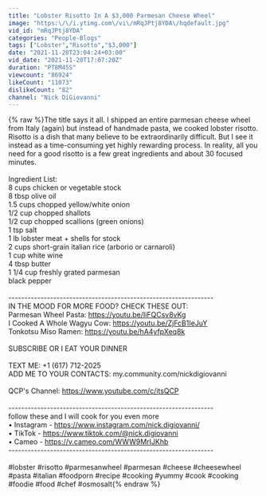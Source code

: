 ```yaml
---
title: "Lobster Risotto In A $3,000 Parmesan Cheese Wheel"
image: "https:\/\/i.ytimg.com\/vi\/mRqJPtj8YDA\/hqdefault.jpg"
vid_id: "mRqJPtj8YDA"
categories: "People-Blogs"
tags: ["Lobster","Risotto","$3,000"]
date: "2021-11-20T23:04:24+03:00"
vid_date: "2021-11-20T17:07:20Z"
duration: "PT8M45S"
viewcount: "86924"
likeCount: "11073"
dislikeCount: "82"
channel: "Nick DiGiovanni"
---
```

{% raw %}The title says it all. I shipped an entire parmesan cheese wheel from Italy (again) but instead of handmade pasta, we cooked lobster risotto. Risotto is a dish that many believe to be extraordinarily difficult. But I see it instead as a time-consuming yet highly rewarding process. In reality, all you need for a good risotto is a few great ingredients and about 30 focused minutes. <br /><br />Ingredient List: <br />8 cups chicken or vegetable stock <br />8 tbsp olive oil <br />1.5 cups chopped yellow/white onion <br />1/2 cup chopped shallots <br />1/2 cup chopped scallions (green onions)  <br />1 tsp salt <br />1 lb lobster meat + shells for stock<br />2 cups short-grain italian rice (arborio or carnaroli) <br />1 cup white wine <br />4 tbsp butter <br />1 1/4 cup freshly grated parmesan <br />black pepper  <br /><br />----------------------------------------------------------------<br />IN THE MOOD FOR MORE FOOD? CHECK THESE OUT: <br />Parmesan Wheel Pasta: <a rel="nofollow" target="blank" href="https://youtu.be/IiFQCsv8vKg">https://youtu.be/IiFQCsv8vKg</a> <br />I Cooked A Whole Wagyu Cow: <a rel="nofollow" target="blank" href="https://youtu.be/ZjFcB1IeJuY">https://youtu.be/ZjFcB1IeJuY</a> <br />Tonkotsu Miso Ramen: <a rel="nofollow" target="blank" href="https://youtu.be/hA4yfpXeq8k">https://youtu.be/hA4yfpXeq8k</a> <br /><br />SUBSCRIBE OR I EAT YOUR DINNER <br /><br />TEXT ME: +1 (617) 712-2025 <br />ADD ME TO YOUR CONTACTS: my.community.com/nickdigiovanni <br /><br />QCP's Channel: <a rel="nofollow" target="blank" href="https://www.youtube.com/c/itsQCP">https://www.youtube.com/c/itsQCP</a> <br /><br />----------------------------------------------------------------<br />follow these and I will cook for you even more <br />• Instagram - <a rel="nofollow" target="blank" href="https://www.instagram.com/nick.digiovanni/">https://www.instagram.com/nick.digiovanni/</a> <br />• TikTok - <a rel="nofollow" target="blank" href="https://www.tiktok.com/@nick.digiovanni">https://www.tiktok.com/@nick.digiovanni</a><br />• Cameo - <a rel="nofollow" target="blank" href="https://v.cameo.com/WWW9MrIJKhb">https://v.cameo.com/WWW9MrIJKhb</a> <br />----------------------------------------------------------------<br /><br />#lobster #risotto #parmesanwheel #parmesan #cheese #cheesewheel #pasta #italian #foodporn #recipe #cooking #yummy #cook #cooking #foodie #food #chef #osmosalt{% endraw %}
